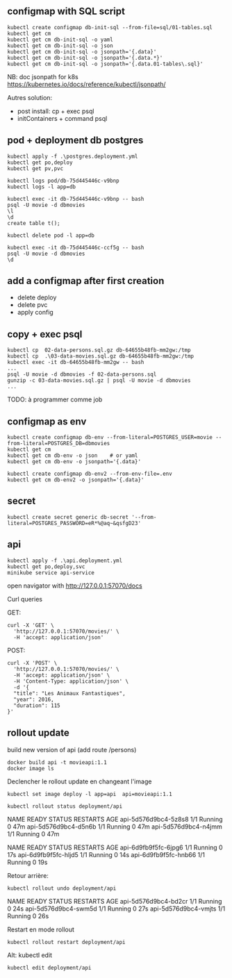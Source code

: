 ## configmap with SQL script
```
kubectl create configmap db-init-sql --from-file=sql/01-tables.sql 
kubectl get cm
kubectl get cm db-init-sql -o yaml
kubectl get cm db-init-sql -o json
kubectl get cm db-init-sql -o jsonpath='{.data}'
kubectl get cm db-init-sql -o jsonpath='{.data.*}'
kubectl get cm db-init-sql -o jsonpath='{.data.01-tables\.sql}'
```
NB: doc jsonpath for k8s
https://kubernetes.io/docs/reference/kubectl/jsonpath/

Autres solution: 
- post install: cp + exec psql
- initContainers + command psql

## pod + deployment db postgres
```
kubectl apply -f .\postgres.deployment.yml
kubectl get po,deploy
kubectl get pv,pvc
```

```
kubectl logs pod/db-75d445446c-v9bnp
kubectl logs -l app=db 
```

```
kubectl exec -it db-75d445446c-v9bnp -- bash
psql -U movie -d dbmovies
\l
\d
create table t();
```

```
kubectl delete pod -l app=db
```

```
kubectl exec -it db-75d445446c-ccf5g -- bash
psql -U movie -d dbmovies
\d
```


## add a configmap after first creation
- delete deploy
- delete pvc
- apply config

## copy + exec psql
```
kubectl cp  02-data-persons.sql.gz db-64655b48fb-mm2gw:/tmp
kubectl cp  .\03-data-movies.sql.gz db-64655b48fb-mm2gw:/tmp
kubectl exec -it db-64655b48fb-mm2gw -- bash
...
psql -U movie -d dbmovies -f 02-data-persons.sql
gunzip -c 03-data-movies.sql.gz | psql -U movie -d dbmovies
...
```

TODO: à programmer comme job

## configmap as env
```
kubectl create configmap db-env --from-literal=POSTGRES_USER=movie --from-literal=POSTGRES_DB=dbmovies 
kubectl get cm
kubectl get cm db-env -o json    # or yaml
kubectl get cm db-env -o jsonpath='{.data}'

kubectl create configmap db-env2 --from-env-file=.env
kubectl get cm db-env2 -o jsonpath='{.data}'
```
## secret
```
kubectl create secret generic db-secret '--from-literal=POSTGRES_PASSWORD=eR*%@aq~&qsfgD23'
```
## api
```
kubectl apply -f .\api.deployment.yml
kubectl get po,deploy,svc
minikube service api-service
```
open navigator with http://127.0.0.1:57070/docs

Curl queries

GET:
```
curl -X 'GET' \
  'http://127.0.0.1:57070/movies/' \
  -H 'accept: application/json'
```

POST:
```
curl -X 'POST' \
  'http://127.0.0.1:57070/movies/' \
  -H 'accept: application/json' \
  -H 'Content-Type: application/json' \
  -d '{
  "title": "Les Animaux Fantastiques",
  "year": 2016,
  "duration": 115
}'
```

## rollout update
build new version of api (add route /persons)
```
docker build api -t movieapi:1.1
docker image ls
```

Declencher le rollout update en changeant l'image
```
kubectl set image deploy -l app=api  api=movieapi:1.1 

kubectl rollout status deployment/api
```

NAME                   READY   STATUS    RESTARTS   AGE
api-5d576d9bc4-5z8s8   1/1     Running   0          47m
api-5d576d9bc4-d5n6b   1/1     Running   0          47m
api-5d576d9bc4-n4jmm   1/1     Running   0          47m

NAME                   READY   STATUS    RESTARTS   AGE
api-6d9fb9f5fc-6jpg6   1/1     Running   0          17s
api-6d9fb9f5fc-hljd5   1/1     Running   0          14s
api-6d9fb9f5fc-hnb66   1/1     Running   0          19s

Retour arrière:
```
kubectl rollout undo deployment/api
```

NAME                   READY   STATUS    RESTARTS   AGE
api-5d576d9bc4-bd2cr   1/1     Running   0          24s
api-5d576d9bc4-swm5d   1/1     Running   0          27s
api-5d576d9bc4-vmjts   1/1     Running   0          26s

Restart en mode rollout
```
kubectl rollout restart deployment/api
```


Alt: kubectl edit
```
kubectl edit deployment/api
```














